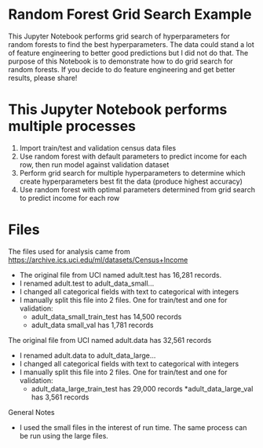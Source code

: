 # Random Forest Grid Search Example
This Jupyter Notebook performs grid search of hyperparameters for random forests to find the best hyperparameters.  The data could stand a lot of feature engineering to better good predictions but I did not do that.  The purpose of this Notebook is to demonstrate how to do grid search for random forests.  If you decide to do feature engineering and get better results, please share!

# This Jupyter Notebook performs multiple processes
1. Import train/test and validation census data files
2. Use random forest with default parameters to predict income for each row, then run model against validation dataset
3. Perform grid search for multiple hyperparameters to determine which create hyperparameters best fit the data (produce highest accuracy)
4. Use random forest with optimal parameters determined from grid search to predict income for each row

# Files
The files used for analysis came from https://archive.ics.uci.edu/ml/datasets/Census+Income
* The original file from UCI named adult.test has 16,281 records.
* I renamed adult.test to adult_data_small...
* I changed all categorical fields with text to categorical with integers
* I manually split this file into 2 files.  One for train/test and one for validation:
  * adult_data_small_train_test has 14,500 records
  * adult_data small_val has 1,781 records


The original file from UCI named adult.data has 32,561 records
* I renamed adult.data to adult_data_large...
* I changed all categorical fields with text to categorical with integers
* I manually split this file into 2 files.  One for train/test and one for validation:
  * adult_data_large_train_test has 29,000 records
  *adult_data_large_val has 3,561 records

General Notes
* I used the small files in the interest of run time.  The same process can be run using the large files.


